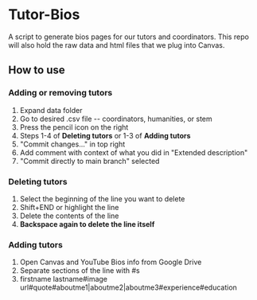 # Tutor-Bios
A script to generate bios pages for our tutors and coordinators. This repo will also hold the raw data and html files that we plug into Canvas.

## How to use
### Adding or removing tutors
1. Expand data folder
2. Go to desired .csv file -- coordinators, humanities, or stem
3. Press the pencil icon on the right
4. Steps 1-4 of **Deleting tutors** or 1-3 of **Adding tutors**
5. "Commit changes..." in top right
6. Add comment with context of what you did in "Extended description"
7. "Commit directly to main branch" selected
### Deleting tutors
1. Select the beginning of the line you want to delete
2. Shift+END or highlight the line 
3. Delete the contents of the line
4. **Backspace again to delete the line itself**
### Adding tutors
1. Open Canvas and YouTube Bios info from Google Drive
2. Separate sections of the line with #s
3. firstname lastname#image url#quote#aboutme1|aboutme2|aboutme3#experience#education
